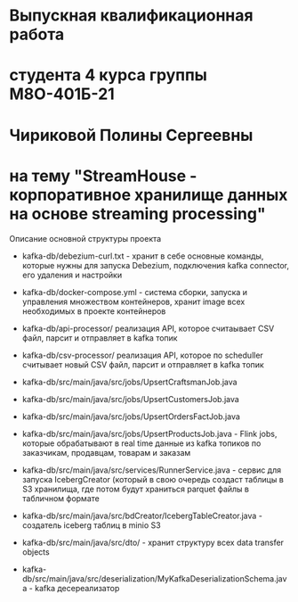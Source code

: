 # Выпускная квалификационная работа 
# студента 4 курса группы М8О-401Б-21
# Чириковой Полины Сергеевны
# на тему "StreamHouse - корпоративное хранилище данных на основе streaming processing"

Описание основной структуры проекта

- kafka-db/debezium-curl.txt - хранит в себе основные команды, которые нужны для запуска Debezium, подключения kafka connector, его удаления и настройки
- kafka-db/docker-compose.yml - система сборки, запуска и управления множеством контейнеров, хранит image всех необходимых в проекте контейнеров
- kafka-db/api-processor/ реализация API, которое считаывает CSV файл, парсит и отправляет в kafka топик
- kafka-db/csv-processor/ реализация API, которое по scheduller считывает новый CSV файл, парсит и отправляет в kafka топик

- kafka-db/src/main/java/src/jobs/UpsertCraftsmanJob.java
- kafka-db/src/main/java/src/jobs/UpsertCustomersJob.java
- kafka-db/src/main/java/src/jobs/UpsertOrdersFactJob.java
- kafka-db/src/main/java/src/jobs/UpsertProductsJob.java - Flink jobs, которые обрабатывают в real time данные из kafka топиков по заказчикам, продавцам, товарам и заказам

- kafka-db/src/main/java/src/services/RunnerService.java - сервис для запуска IcebergCreator (который в свою очередь создаст таблицы в S3 хранилища, где потом будут храниться parquet файлы в табличном формате
- kafka-db/src/main/java/src/bdCreator/IcebergTableCreator.java - создатель iceberg таблиц в minio S3
- kafka-db/src/main/java/src/dto/ - хранит структуру всех data transfer objects
- kafka-db/src/main/java/src/deserialization/MyKafkaDeserializationSchema.java - kafka десереализатор 
